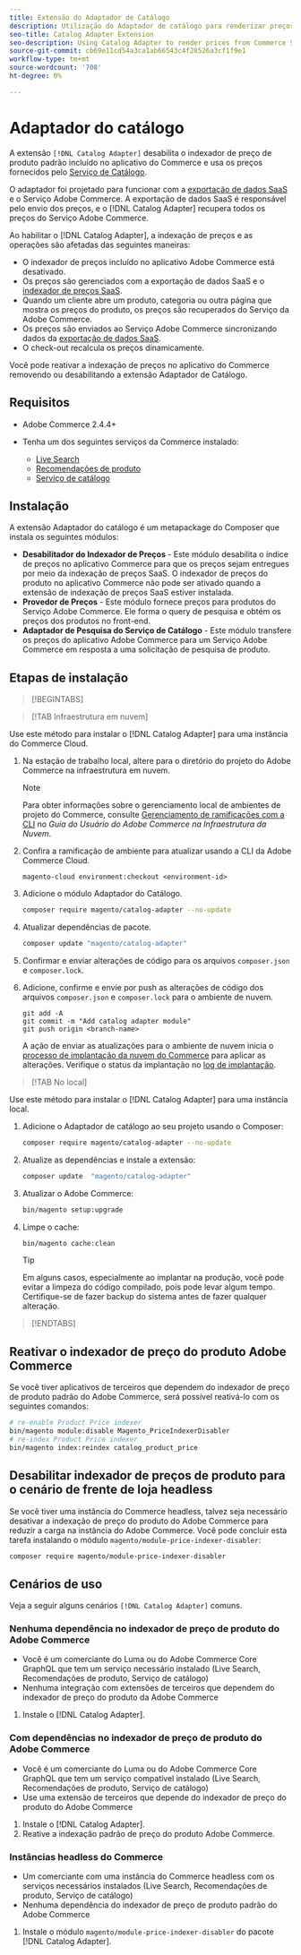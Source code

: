 ```yaml
---
title: Extensão do Adaptador de Catálogo
description: Utilização do Adaptador de catálogo para renderizar preços dos Serviços Commerce
seo-title: Catalog Adapter Extension
seo-description: Using Catalog Adapter to render prices from Commerce Services
source-git-commit: cb69e11cd54a3ca1ab66543c4f28526a3cf1f9e1
workflow-type: tm+mt
source-wordcount: '708'
ht-degree: 0%

---
```


# Adaptador do catálogo

A extensão `[!DNL Catalog Adapter]` desabilita o indexador de preço de produto padrão incluído no aplicativo do Commerce e usa os preços fornecidos pelo [Serviço de Catálogo](../catalog-service/overview.md).

O adaptador foi projetado para funcionar com a [exportação de dados SaaS](../data-export/overview.md) e o Serviço Adobe Commerce. A exportação de dados SaaS é responsável pelo envio dos preços, e o [!DNL Catalog Adapter] recupera todos os preços do Serviço Adobe Commerce.

Ao habilitar o [!DNL Catalog Adapter], a indexação de preços e as operações são afetadas das seguintes maneiras:

- O indexador de preços incluído no aplicativo Adobe Commerce está desativado.
- Os preços são gerenciados com a exportação de dados SaaS e o [indexador de preços SaaS](price-indexing.md).
- Quando um cliente abre um produto, categoria ou outra página que mostra os preços do produto, os preços são recuperados do Serviço da Adobe Commerce.
- Os preços são enviados ao Serviço Adobe Commerce sincronizando dados da [exportação de dados SaaS](../data-export/overview.md).
- O check-out recalcula os preços dinamicamente.

Você pode reativar a indexação de preços no aplicativo do Commerce removendo ou desabilitando a extensão Adaptador de Catálogo.

## Requisitos

- Adobe Commerce 2.4.4+
- Tenha um dos seguintes serviços da Commerce instalado:

   - [Live Search](../live-search/install.md)
   - [Recomendações de produto](../product-recommendations/install-configure.md)
   - [Serviço de catálogo](../catalog-service/installation.md)

## Instalação

A extensão Adaptador do catálogo é um metapackage do Composer que instala os seguintes módulos:

- **Desabilitador do Indexador de Preços** - Este módulo desabilita o índice de preços no aplicativo Commerce para que os preços sejam entregues por meio da indexação de preços SaaS. O indexador de preços do produto no aplicativo Commerce não pode ser ativado quando a extensão de indexação de preços SaaS estiver instalada.
- **Provedor de Preços** - Este módulo fornece preços para produtos do Serviço Adobe Commerce. Ele forma o query de pesquisa e obtém os preços dos produtos no front-end.
- **Adaptador de Pesquisa do Serviço de Catálogo** - Este módulo transfere os preços do aplicativo Adobe Commerce para um Serviço Adobe Commerce em resposta a uma solicitação de pesquisa de produto.

## Etapas de instalação

>[!BEGINTABS]

>[!TAB Infraestrutura em nuvem]

Use este método para instalar o [!DNL Catalog Adapter] para uma instância do Commerce Cloud.

1. Na estação de trabalho local, altere para o diretório do projeto do Adobe Commerce na infraestrutura em nuvem.

   >[!NOTE]
   >
   >Para obter informações sobre o gerenciamento local de ambientes de projeto do Commerce, consulte [Gerenciamento de ramificações com a CLI](https://experienceleague.adobe.com/pt-br/docs/commerce-cloud-service/user-guide/develop/cli-branches) no _Guia do Usuário do Adobe Commerce na Infraestrutura da Nuvem_.

1. Confira a ramificação de ambiente para atualizar usando a CLI da Adobe Commerce Cloud.

   ```shell
   magento-cloud environment:checkout <environment-id>
   ```

1. Adicione o módulo Adaptador do Catálogo.

   ```bash
   composer require magento/catalog-adapter --no-update
   ```

1. Atualizar dependências de pacote.

   ```bash
   composer update "magento/catalog-adapter"
   ```

1. Confirmar e enviar alterações de código para os arquivos `composer.json` e `composer.lock`.

1. Adicione, confirme e envie por push as alterações de código dos arquivos `composer.json` e `composer.lock` para o ambiente de nuvem.

   ```shell
   git add -A
   git commit -m "Add catalog adapter module"
   git push origin <branch-name>
   ```

   A ação de enviar as atualizações para o ambiente de nuvem inicia o [processo de implantação da nuvem do Commerce](https://experienceleague.adobe.com/pt-br/docs/commerce-cloud-service/user-guide/develop/deploy/process) para aplicar as alterações. Verifique o status da implantação no [log de implantação](https://experienceleague.adobe.com/pt-br/docs/commerce-cloud-service/user-guide/develop/test/log-locations#deploy-log).

>[!TAB No local]

Use este método para instalar o [!DNL Catalog Adapter] para uma instância local.

1. Adicione o Adaptador de catálogo ao seu projeto usando o Composer:

   ```bash
   composer require magento/catalog-adapter --no-update
   ```

1. Atualize as dependências e instale a extensão:

   ```bash
   composer update  "magento/catalog-adapter"
   ```

1. Atualizar o Adobe Commerce:

   ```bash
   bin/magento setup:upgrade
   ```

1. Limpe o cache:

   ```bash
   bin/magento cache:clean
   ```

   >[!TIP]
   >
   >Em alguns casos, especialmente ao implantar na produção, você pode evitar a limpeza do código compilado, pois pode levar algum tempo. Certifique-se de fazer backup do sistema antes de fazer qualquer alteração.

>[!ENDTABS]


## Reativar o indexador de preço do produto Adobe Commerce

Se você tiver aplicativos de terceiros que dependem do indexador de preço de produto padrão do Adobe Commerce, será possível reativá-lo com os seguintes comandos:

```bash
# re-enable Product Price indexer
bin/magento module:disable Magento_PriceIndexerDisabler
# re-index Product Price indexer
bin/magento index:reindex catalog_product_price
```

## Desabilitar indexador de preços de produto para o cenário de frente de loja headless

Se você tiver uma instância do Commerce headless, talvez seja necessário desativar a indexação de preço do produto do Adobe Commerce para reduzir a carga na instância do Adobe Commerce. Você pode concluir esta tarefa instalando o módulo `magento/module-price-indexer-disabler`:

```bash
composer require magento/module-price-indexer-disabler
```

## Cenários de uso

Veja a seguir alguns cenários `[!DNL Catalog Adapter]` comuns.

### Nenhuma dependência no indexador de preço de produto do Adobe Commerce

- Você é um comerciante do Luma ou do Adobe Commerce Core GraphQL que tem um serviço necessário instalado (Live Search, Recomendações de produto, Serviço de catálogo)
- Nenhuma integração com extensões de terceiros que dependem do indexador de preço do produto da Adobe Commerce

1. Instale o [!DNL Catalog Adapter].

### Com dependências no indexador de preço de produto do Adobe Commerce

- Você é um comerciante do Luma ou do Adobe Commerce Core GraphQL que tem um serviço compatível instalado (Live Search, Recomendações de produto, Serviço de catálogo)
- Use uma extensão de terceiros que depende do indexador de preço do produto do Adobe Commerce

1. Instale o [!DNL Catalog Adapter].
1. Reative a indexação padrão de preço do produto Adobe Commerce.

### Instâncias headless do Commerce

- Um comerciante com uma instância do Commerce headless com os serviços necessários instalados (Live Search, Recomendações de produto, Serviço de catálogo)
- Nenhuma dependência do indexador de preço de produto padrão do Adobe Commerce

1. Instale o módulo `magento/module-price-indexer-disabler` do pacote [!DNL Catalog Adapter].

